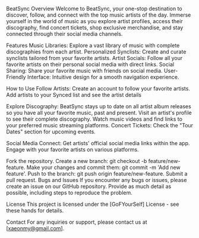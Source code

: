 BeatSync Overview Welcome to BeatSync, your one-stop destination to discover, follow, and connect with the top music artists of the day. Immerse yourself in the world of music as you explore artist profiles, access their discography, find concert tickets, shop exclusive merchandise, and stay connected through their social media channels.

Features Music Libraries: Explore a vast library of music with complete discographies from each artist. Personalized Synclists: Create and curate synclists tailored from your favorite artists. Artist Socials: Follow all your favorite artists on their personal social media with direct links. Social Sharing: Share your favorite music with friends on social media. User-Friendly Interface: Intuitive design for a smooth navigation experience.

How to Use Follow Artists: Create an account to follow your favorite artists. Add artists to your Synced list and see the artist details

Explore Discography: BeatSync stays up to date on all artist album releases so you have all your favorite music, past and present. Visit an artist's profile to see their complete discography. Watch music videos and find links to your preferred music streaming platforms. Concert Tickets: Check the "Tour Dates" section for upcoming events.

Social Media Connect: Get artists' official social media links within the app. Engage with your favorite artists on various platforms.

Fork the repository. Create a new branch: git checkout -b feature/new-feature. Make your changes and commit them: git commit -m 'Add new feature'. Push to the branch: git push origin feature/new-feature. Submit a pull request. Bugs and Issues If you encounter any bugs or issues, please create an issue on our GitHub repository. Provide as much detail as possible, including steps to reproduce the problem.

License This project is licensed under the [GoFYourSelf] License - see these hands for details.

Contact For any inquiries or support, please contact us at [xaeonmy@gmail.com].

